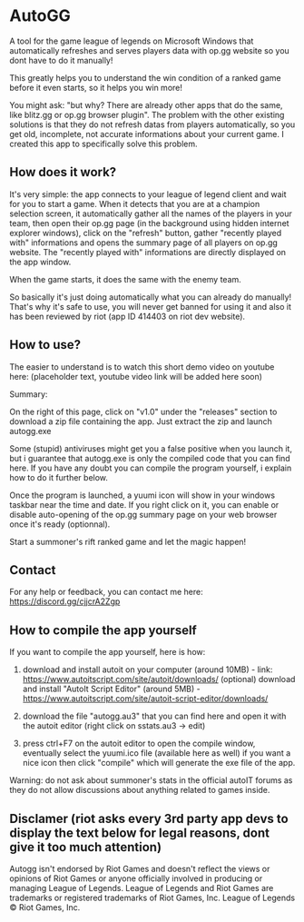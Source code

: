 # AutoGG
A tool for the game league of legends on Microsoft Windows that automatically refreshes and serves players data with op.gg website so you dont have to do it manually!

This greatly helps you to understand the win condition of a ranked game before it even starts, so it helps you win more!

You might ask: "but why? There are already other apps that do the same, like blitz.gg or op.gg browser plugin". The problem with the other existing solutions is that they do not refresh datas from players automatically, so you get old, incomplete, not accurate informations about your current game. I created this app to specifically solve this problem.

## How does it work?

It's very simple: the app connects to your league of legend client and wait for you to start a game. When it detects that you are at a champion selection screen, it automatically gather all the names of the players in your team, then open their op.gg page (in the background using hidden internet explorer windows), click on the "refresh" button, gather "recently played with" informations and opens the summary page of all players on op.gg website. The "recently played with" informations are directly displayed on the app window.

When the game starts, it does the same with the enemy team.

So basically it's just doing automatically what you can already do manually! That's why it's safe to use, you will never get banned for using it and also it has been reviewed by riot (app ID 414403 on riot dev website).

## How to use?

The easier to understand is to watch this short demo video on youtube here: (placeholder text, youtube video link will be added here soon)

Summary:

On the right of this page, click on "v1.0" under the "releases" section to download a zip file containing the app. Just extract the zip and launch autogg.exe 

Some (stupid) antiviruses might get you a false positive when you launch it, but i guarantee that autogg.exe is only the compiled code that you can find here. If you have any doubt you can compile the program yourself, i explain how to do it further below.

Once the program is launched, a yuumi icon will show in your windows taskbar near the time and date. If you right click on it, you can enable or disable auto-opening of the op.gg summary page on your web browser once it's ready (optionnal).

Start a summoner's rift ranked game and let the magic happen!

## Contact

For any help or feedback, you can contact me here: https://discord.gg/cjjcrA2Zgp

## How to compile the app yourself

If you want to compile the app yourself, here is how:

1. download and install autoit on your computer (around 10MB) - link: https://www.autoitscript.com/site/autoit/downloads/
(optional) download and install "AutoIt Script Editor" (around 5MB) - https://www.autoitscript.com/site/autoit-script-editor/downloads/

2. download the file "autogg.au3" that you can find here and open it with the autoit editor (right click on sstats.au3 -> edit)

3. press ctrl+F7 on the autoit editor to open the compile window, eventually select the yuumi.ico file (available here as well) if you want a nice icon then click "compile" which will generate the exe file of the app.

Warning: do not ask about summoner's stats in the official autoIT forums as they do not allow discussions about anything related to games inside.
 
## Disclamer (riot asks every 3rd party app devs to display the text below for legal reasons, dont give it too much attention)

Autogg isn't endorsed by Riot Games and doesn't reflect the views or opinions of Riot Games or anyone officially involved in producing or managing League of Legends. League of Legends and Riot Games are trademarks or registered trademarks of Riot Games, Inc. League of Legends © Riot Games, Inc.
